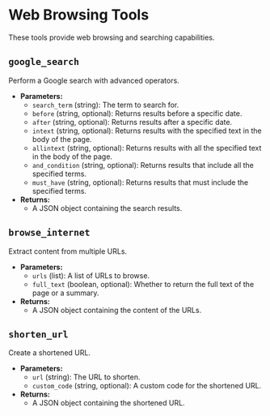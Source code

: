 # Web Browsing Tools

These tools provide web browsing and searching capabilities.

## `google_search`

Perform a Google search with advanced operators.

- **Parameters:**
  - `search_term` (string): The term to search for.
  - `before` (string, optional): Returns results before a specific date.
  - `after` (string, optional): Returns results after a specific date.
  - `intext` (string, optional): Returns results with the specified text in the body of the page.
  - `allintext` (string, optional): Returns results with all the specified text in the body of the page.
  - `and_condition` (string, optional): Returns results that include all the specified terms.
  - `must_have` (string, optional): Returns results that must include the specified terms.
- **Returns:**
  - A JSON object containing the search results.

## `browse_internet`

Extract content from multiple URLs.

- **Parameters:**
  - `urls` (list): A list of URLs to browse.
  - `full_text` (boolean, optional): Whether to return the full text of the page or a summary.
- **Returns:**
  - A JSON object containing the content of the URLs.

## `shorten_url`

Create a shortened URL.

- **Parameters:**
  - `url` (string): The URL to shorten.
  - `custom_code` (string, optional): A custom code for the shortened URL.
- **Returns:**
  - A JSON object containing the shortened URL.